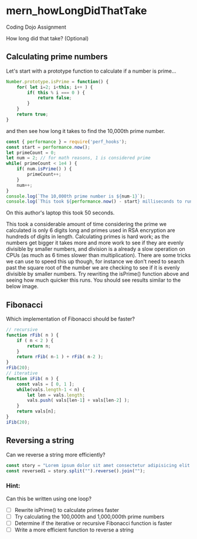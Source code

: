 # mern_howLongDidThatTake
Coding Dojo Assignment

How long did that take? (Optional)



## Calculating prime numbers
Let's start with a prototype function to calculate if a number is prime...

```javascript
Number.prototype.isPrime = function() {
    for( let i=2; i<this; i++ ) {
        if( this % i === 0 ) {
            return false;
        }
    }
    return true;
}
```

and then see how long it takes to find the 10,000th prime number.

```javascript
const { performance } = require('perf_hooks');
const start = performance.now();
let primeCount = 0;
let num = 2; // for math reasons, 1 is considered prime
while( primeCount < 1e4 ) {
    if( num.isPrime() ) {
        primeCount++;
    }
    num++;
}
console.log(`The 10,000th prime number is ${num-1}`);
console.log(`This took ${performance.now() - start} milliseconds to run`);
```


On this author's laptop this took 50 seconds.


This took a considerable amount of time considering the prime we calculated is only 6 digits long and primes used in RSA encryption are hundreds of digits in length. Calculating primes is hard work; as the numbers get bigger it takes more and more work to see if they are evenly divisible by smaller numbers, and division is a already a slow operation on CPUs (as much as 6 times slower than multiplication). There are some tricks we can use to speed this up though, for instance we don't need to search past the square root of the number we are checking to see if it is evenly divisible by smaller numbers. Try rewriting the isPrime() function above and seeing how much quicker this runs. You should see results similar to the below image.






## Fibonacci

Which implementation of Fibonacci should be faster?

```javascript
// recursive
function rFib( n ) {
    if ( n < 2 ) {
        return n;
    }
    return rFib( n-1 ) + rFib( n-2 );
}
rFib(20);
// iterative
function iFib( n ) {
    const vals = [ 0, 1 ];
    while(vals.length-1 < n) {
        let len = vals.length;
        vals.push( vals[len-1] + vals[len-2] );
    }
    return vals[n];
}
iFib(20);
```


## Reversing a string

Can we reverse a string more efficiently?

```javascript
const story = "Lorem ipsum dolor sit amet consectetur adipisicing elit. Provident culpa nihil repellat nulla laboriosam maxime, quia aliquam ipsam reprehenderit delectus reiciendis molestias assumenda aut fugit tempore laudantium tempora aspernatur? Repellendus consequatur expedita doloribus soluta cupiditate quae fugit! Aliquid, repellat animi, illum molestias maiores, laboriosam vero impedit iusto mollitia optio labore asperiores!";
const reversed1 = story.split("").reverse().join("");
```

### Hint:
Can this be written using one loop?

- [ ] Rewrite isPrime() to calculate primes faster
- [ ] Try calculating the 100,000th and 1,000,000th prime numbers
- [ ] Determine if the iterative or recursive Fibonacci function is faster
- [ ] Write a more efficient function to reverse a string
